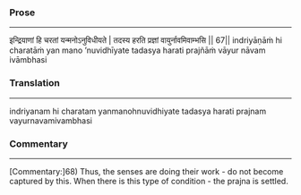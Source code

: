 ### Prose 
 --- 
इन्द्रियाणां हि चरतां यन्मनोऽनुविधीयते |
तदस्य हरति प्रज्ञां वायुर्नावमिवाम्भसि || 67||
indriyāṇāṁ hi charatāṁ yan mano ’nuvidhīyate
tadasya harati prajñāṁ vāyur nāvam ivāmbhasi

### Translation 
 --- 
indriyanam hi charatam yanmanohnuvidhiyate tadasya harati prajnam vayurnavamivambhasi

### Commentary 
 --- 
[Commentary:]68) Thus, the senses are doing their work - do not become captured by this. When there is this type of condition - the prajna is settled.